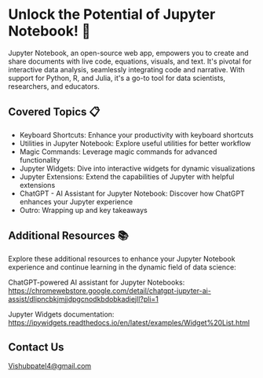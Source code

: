 # Unlock the Potential of Jupyter Notebook! 🚀

Jupyter Notebook, an open-source web app, empowers you to create and share documents with live code, equations, visuals, and text. It's pivotal for interactive data analysis, seamlessly integrating code and narrative. With support for Python, R, and Julia, it's a go-to tool for data scientists, researchers, and educators.

## Covered Topics 📋

- Keyboard Shortcuts: Enhance your productivity with keyboard shortcuts
- Utilities in Jupyter Notebook: Explore useful utilities for better workflow
- Magic Commands: Leverage magic commands for advanced functionality
- Jupyter Widgets: Dive into interactive widgets for dynamic visualizations
- Jupyter Extensions: Extend the capabilities of Jupyter with helpful extensions
- ChatGPT - AI Assistant for Jupyter Notebook: Discover how ChatGPT enhances your Jupyter experience
- Outro: Wrapping up and key takeaways

## Additional Resources 📚

Explore these additional resources to enhance your Jupyter Notebook experience and continue learning in the dynamic field of data science:

ChatGPT-powered AI assistant for Jupyter Notebooks: 
https://chromewebstore.google.com/detail/chatgpt-jupyter-ai-assist/dlipncbkjmjjdpgcnodkbdobkadiejll?pli=1

Jupyter Widgets documentation:
https://ipywidgets.readthedocs.io/en/latest/examples/Widget%20List.html

## Contact Us
Vishubpatel4@gmail.com


